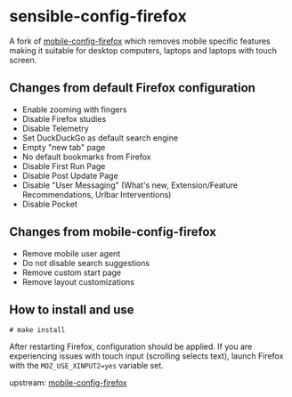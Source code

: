 # sensible-config-firefox

A fork of [mobile-config-firefox](https://gitlab.com/postmarketOS/mobile-config-firefox/) which removes mobile specific features making it suitable for desktop computers, laptops and laptops with touch screen.

## Changes from default Firefox configuration

* Enable zooming with fingers
* Disable Firefox studies
* Disable Telemetry
* Set DuckDuckGo as default search engine
* Empty "new tab" page
* No default bookmarks from Firefox
* Disable First Run Page
* Disable Post Update Page
* Disable "User Messaging" (What's new, Extension/Feature Recommendations, Urlbar Interventions)
* Disable Pocket

## Changes from mobile-config-firefox

* Remove mobile user agent
* Do not disable search suggestions
* Remove custom start page
* Remove layout customizations

## How to install and use

```
# make install
```

After restarting Firefox, configuration should be applied.
If you are experiencing issues with touch input (scrolling selects text), launch Firefox with the `MOZ_USE_XINPUT2=yes` variable set.

upstream: [mobile-config-firefox](https://gitlab.com/postmarketOS/mobile-config-firefox/)
